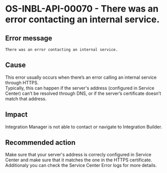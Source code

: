 ﻿---
summary:
tags:
en_title: OS-INBL-API-00070
---

# OS-INBL-API-00070 - There was an error contacting an internal service.

## Error message

`There was an error contacting an internal service.`

## Cause

This error usually occurs when there’s an error calling an internal service through HTTPS.  
Typically, this can happen if the server's address (configured in Service Center) can’t be resolved through DNS,
or if the server’s certificate doesn’t match that address.

## Impact

Integration Manager is not able to contact or navigate to Integration Builder.

## Recommended action

Make sure that your server's address is correcly configured in Service Center and make sure that it matches the one in the HTTPS certificate.  
Additionaly you can check the Service Center Error logs for more details.
